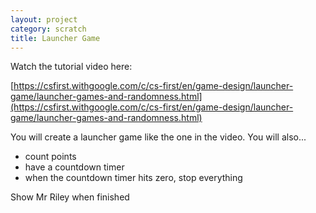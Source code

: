 ```yaml
---
layout: project
category: scratch
title: Launcher Game
---
```


Watch the tutorial video here:

[https://csfirst.withgoogle.com/c/cs-first/en/game-design/launcher-game/launcher-games-and-randomness.html](https://csfirst.withgoogle.com/c/cs-first/en/game-design/launcher-game/launcher-games-and-randomness.html)

You will create a launcher game like the one in the video. You will also...
- count points
- have a countdown timer
- when the countdown timer hits zero, stop everything


Show Mr Riley when finished